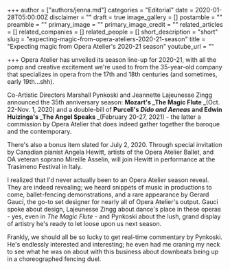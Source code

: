 +++
author = ["authors/jenna.md"]
categories = "Editorial"
date = 2020-01-28T05:00:00Z
disclaimer = ""
draft = true
image_gallery = []
postamble = ""
preamble = ""
primary_image = ""
primary_image_credit = ""
related_articles = []
related_companies = []
related_people = []
short_description = "short"
slug = "expecting-magic-from-opera-ateliers-2020-21-season"
title = "Expecting magic from Opera Atelier's 2020-21 season"
youtube_url = ""

+++
Opera Atelier has unveiled its season line-up for 2020-21, with all the pomp and creative excitement we're used to from the 35-year-old company that specializes in opera from the 17th and 18th centuries (and sometimes, early 19th...shh).

Co-Artistic Directors Marshall Pynkoski and Jeannette Lajeunesse Zingg announced the 35th anniversary season: **Mozart's _The Magic Flute _**(Oct. 22-Nov. 1, 2020) and a double-bill of **Purcell's _Dido and Aeneas_ and Edwin Huizinga's _The Angel Speaks _**(February 20-27, 2021) - the latter a commission by Opera Atelier that does indeed gather together the baroque and the contemporary.

There's also a bonus item slated for July 2, 2020. Through special invitation by Canadian pianist Angela Hewitt, artists of the Opera Atelier Ballet, and OA veteran soprano Mireille Asselin, will join Hewitt in performance at the Trasimeno Festival in Italy.

I realized that I'd never actually been to an Opera Atelier season reveal. They are indeed revealing; we heard snippets of music in productions to come, ballet-fencing demonstrations, and a rare appearance by Gerard Gauci, the go-to set designer for nearly all of Opera Atelier's output. Gauci spoke about design, Lajeunesse Zingg about dance's place in these operas - yes, even in _The Magic Flute_ - and Pynkoski about the lush, grand display of artistry he's ready to let loose upon us next season.

Frankly, we should all be so lucky to get real-time commentary by Pynkoski. He's endlessly interested and interesting; he even had me craning my neck to see what he was on about with this business about downbeats being up in a choreographed fencing duel.